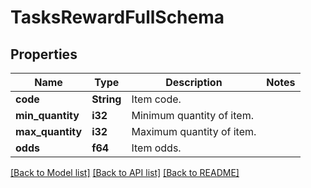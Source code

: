# TasksRewardFullSchema

## Properties

Name | Type | Description | Notes
------------ | ------------- | ------------- | -------------
**code** | **String** | Item code. | 
**min_quantity** | **i32** | Minimum quantity of item. | 
**max_quantity** | **i32** | Maximum quantity of item. | 
**odds** | **f64** | Item odds. | 

[[Back to Model list]](../README.md#documentation-for-models) [[Back to API list]](../README.md#documentation-for-api-endpoints) [[Back to README]](../README.md)


